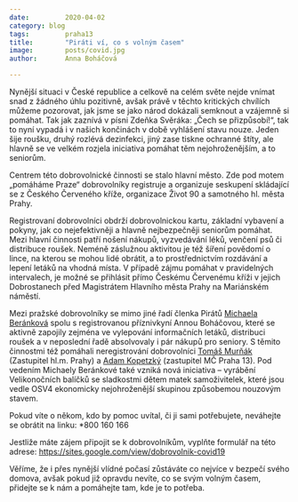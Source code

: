 ```yaml
---
date:         2020-04-02
category: blog
tags:         praha13
title:        "Piráti ví, co s volným časem"
image:        posts/covid.jpg
author:       Anna Boháčová

---
```


Nynější situaci v České republice a celkově na celém světe nejde vnímat snad z žádného úhlu pozitivně, avšak právě v těchto kritických chvílích můžeme pozorovat, jak jsme se jako národ dokázali semknout a vzájemně si pomáhat.
Tak jak zaznívá v písni Zdeňka Svěráka: „Čech se přizpůsobí!“, tak to nyní vypadá i v našich končinách v době vyhlášení stavu nouze. Jeden šije roušku, druhý rozlévá dezinfekci, jiný zase tiskne ochranné štíty, ale hlavně se ve velkém rozjela iniciativa pomáhat těm nejohroženějším, a to seniorům.

Centrem této dobrovolnické činnosti se stalo hlavní město. Zde pod motem „pomáháme Praze“ dobrovolníky registruje a organizuje seskupení skládající se z Českého Červeného kříže, organizace Život 90 a samotného hl. města Prahy. 

Registrovaní dobrovolníci obdrží dobrovolnickou kartu, základní vybavení a pokyny, jak co nejefektivněji a hlavně nejbezpečněji seniorům pomáhat. Mezi hlavní činnosti patří nošení nákupů, vyzvedávání léků, venčení psů či distribuce roušek. Neméně záslužnou aktivitou je též šíření povědomí o lince, na kterou se mohou lidé obrátit, a to prostřednictvím rozdávání a lepení letáků na vhodná místa. V případě zájmu pomáhat v pravidelných intervalech, je možné se přihlásit přímo Českému Červenému kříži v jejich Dobrostanech před Magistrátem Hlavního města Prahy na Mariánském náměstí. 

Mezi pražské dobrovolníky se mimo jiné řadí členka Pirátů <a href="https://praha13.pirati.cz/lide/michaela-berankova/" target="_blank">Michaela Beránková</a> spolu s registrovanou příznivkyní Annou Boháčovou, které se aktivně zapojily zejména ve vylepování informačních letáků, distribuci roušek a v neposlední řadě absolvovaly i pár nákupů pro seniory. S těmito činnostmi též pomáhali neregistrování dobrovolníci <a href="https://praha13.pirati.cz/lide/tomas-murnak/" target="_blank">Tomáš Murňák</a> (Zastupitel hl.m. Prahy) a <a href="https://praha13.pirati.cz/lide/adam-kopetzky/" target="_blank">Adam Kopetzký</a> (zastupitel MČ Praha 13). Pod vedením Michaely Beránkové také vzniká nová iniciativa – vyrábění Velikonočních balíčků se sladkostmi dětem matek samoživitelek, které jsou vedle OSV4 ekonomicky nejohroženější skupinou způsobemou nouzovým stavem.

Pokud víte o někom, kdo by pomoc uvítal, či ji sami potřebujete, neváhejte se obrátit na linku:
*800 160 166

Jestliže máte zájem připojit se k dobrovolníkům, vyplňte formulář na této adrese:
https://sites.google.com/view/dobrovolnik-covid19

Věříme, že i přes nynější vlídné počasí zůstáváte co nejvíce v bezpečí svého domova, avšak pokud již opravdu nevíte, co se svým volným časem, přidejte se k nám a pomáhejte tam, kde je to potřeba.

